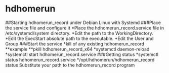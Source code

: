 # hdhomerun
##Starting hdhomerun_record under Debian Linux with Systemd
###Place the service file and configure it
*Place the hdhomerun_record.service file in /etc/systemd/system directory.
*Edit the path to the WorkingDirectory.
*Edit the ExecStart absolute path to the executable.
*Edit the User and Group
###Start the service
*kill of any existing hdhomerun_record
**example
**pkill hdhomerun_record_x64
*systemctl daemon-reload
*systemctl start hdhomerun_record.service
###Getting status
*systemctl status hdhomerun_record.service
*/opt/hdhomerun/hdhomerun_record status
		Substitute your path to the hdhomerun_record program

